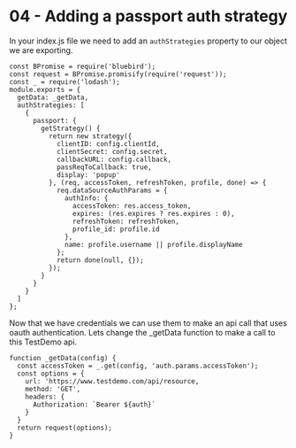 # 04 - Adding a passport auth strategy

In your index.js file we need to add an `authStrategies` property to our object we are exporting.

```
const BPromise = require('bluebird');
const request = BPromise.promisify(require('request'));
const _ = require('lodash');
module.exports = {
  getData: _getData,
  authStrategies: [
    {
      passport: {
        getStrategy() {
          return new strategy({
            clientID: config.clientId,
            clientSecret: config.secret,
            callbackURL: config.callback,
            passReqToCallback: true,
            display: 'popup'
          }, (req, accessToken, refreshToken, profile, done) => {
            req.dataSourceAuthParams = {
              authInfo: {
                accessToken: res.access_token,
                expires: (res.expires ? res.expires : 0),
                refreshToken: refreshToken,
                profile_id: profile.id
              },
              name: profile.username || profile.displayName
            };
            return done(null, {});
          });
        }
      }
    }
  ]
};
```

Now that we have credentials we can use them to make an api call that uses oauth authentication. Lets change the _getData function to make a call to this TestDemo api.

```
function _getData(config) {
  const accessToken = _.get(config, 'auth.params.accessToken');
  const options = {
    url: 'https://www.testdemo.com/api/resource,
    method: 'GET',
    headers: {
      Authorization: `Bearer ${auth}`
    }
  }
  return request(options);
}
```

